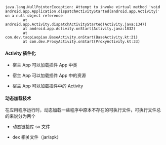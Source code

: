 
```
java.lang.NullPointerException: Attempt to invoke virtual method 'void android.app.Application.dispatchActivityStarted(android.app.Activity)' on a null object reference
        at android.app.Activity.dispatchActivityStarted(Activity.java:1347)
        at android.app.Activity.onStart(Activity.java:1832)
        at com.dev.taopiaopiao.BaseActivity.onStart(BaseActivity.kt:21)
        at com.dev.ProxyActivity.onStart(ProxyActivity.kt:33)
```

#### Activity 插件化

- 宿主 App 可以加载插件 App 中类

- 宿主 App 可以加载插件 App 中的资源

- 宿主 App 可以加载插件中的 Activity 

#### 动态加载技术

在应用程序运行时，动态加载一些程序中原本不存在的可执行文件，可执行文件总的来说分为两个

- 动态链接库 so 文件

- dex 相关文件（jar/apk）
